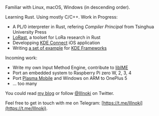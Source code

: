 Familiar with Linux, macOS, Windows (in descending order).

Learning Rust. Using mostly C/C++. Work in Progress:

- A PL/0 interpreter in Rust, refering *Compiler Principal* from Tsinghua University Press
- [LoRast](https://github.com/Inokinoki/LoRast), a toolset for LoRa research in Rust
- Developping [KDE Connect](https://kdeconnect.kde.org/) iOS application
- Writing [a set of example](https://github.com/Inokinoki/kde-frameworks-tutorial) for [KDE Frameworks](https://kde.org/products/frameworks/)

Incoming work:

- Write my own Input Method Engine, contribute to [libIME](https://github.com/fcitx/libime)
- Port an embedded system to Raspberry Pi zero W, 2, 3, 4
- Port [Plasma Mobile](https://www.plasma-mobile.org/) and Windows on ARM to OnePlus 5
- ... too many

You could read [my blog](https://blog.inoki.cc) or follow [@IIInoki](https://twitter.com/IIInoki) on Twitter.

Feel free to get in touch with me on Telegram: [https://t.me/IIInoki](https://t.me/IIInoki).
